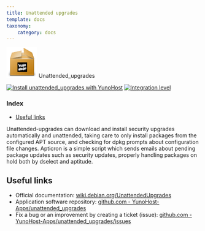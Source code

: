 ```yaml
---
title: Unattended upgrades
template: docs
taxonomy:
    category: docs
---
```


<img src="/images/yunohost_package.png" height="80px" alt="Package"> Unattended_upgrades

[![Install unattended_upgrades with YunoHost](https://install-app.yunohost.org/install-with-yunohost.png)](https://install-app.yunohost.org/?app=unattended_upgrades) [![Integration level](https://dash.yunohost.org/integration/unattended_upgrades.svg)](https://dash.yunohost.org/appci/app/unattended_upgrades)

### Index

- [Useful links](#useful-links)

Unattended-upgrades can download and install security upgrades automatically and unattended, taking care to only install packages from the configured APT source, and checking for dpkg prompts about configuration file changes.
Apticron is a simple script which sends emails about pending package updates such as security updates, properly handling packages on hold both by dselect and aptitude.

## Useful links

+ Official documentation: [wiki.debian.org/UnattendedUpgrades](https://wiki.debian.org/UnattendedUpgrades)
+ Application software repository: [github.com - YunoHost-Apps/unattended_upgrades](https://github.com/YunoHost-Apps/unattended_upgrades_ynh)
+ Fix a bug or an improvement by creating a ticket (issue): [github.com - YunoHost-Apps/unattended_upgrades/issues](https://github.com/YunoHost-Apps/unattended_upgrades_ynh/issues)
